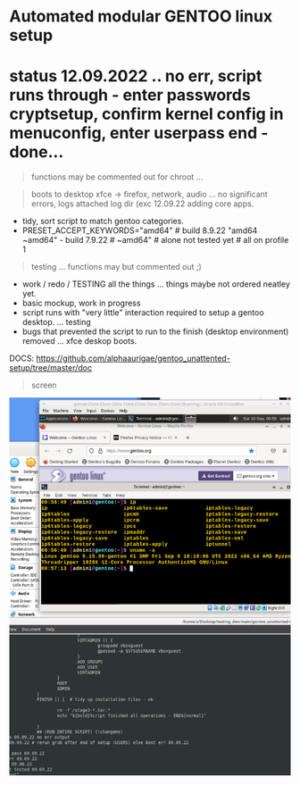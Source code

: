 # Automated modular GENTOO linux setup


# status 12.09.2022 .. no err, script runs through - enter passwords cryptsetup, confirm kernel config in menuconfig, enter userpass end - done...
> functions may be commented out for chroot ...

> boots to desktop xfce -> firefox, network, audio ...
> no significant errors, logs attached log dir (exc 12.09.22
> adding core apps.
- tidy, sort script to match gentoo categories.
- PRESET_ACCEPT_KEYWORDS="amd64" # build 8.9.22 "amd64 ~amd64" - build 7.9.22 # ~amd64" # alone not tested yet # all on profile 1
> testing ... functions may but commented out ;)
- work / redo / TESTING all the things ... things maybe not ordered neatley yet.
- basic mockup, work in progress
- script runs with "very little" interaction required to setup a gentoo desktop. ... testing
- bugs that prevented the script to run to the finish (desktop environment) removed ... xfce deskop boots.


DOCS: https://github.com/alphaaurigae/gentoo_unattented-setup/tree/master/doc

> <p>screen</p>
![<p>booted...</p> ](img/screenshots/virtual_machine/virtualbox/Screenshot_2022-09-10_02-59-58.png)
